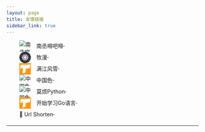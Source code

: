 ```yaml
---
layout: page
title: 友情链接
sidebar_link: true
---
```

<style>
    .link-list li{
        list-style: none;overflow:hidden;
    }
    .link-list li img{
        height:30px;
        width:30px;
        display: block;
        float: left;
        margin-right: 15px;
    }
    .link-list li span{
        float:left;
        line-height: 30px;
    }
    
</style>
<ul style="margin: 10px;" class="link-list">
    <li><a href="http://friday-go.icu" target="_blank" title="南丞嘚吧嘚"><img src="/assets/images/nancheng.ico" alt="南丞嘚吧嘚"> &nbsp;<span>南丞嘚吧嘚</span></a></li>	
    <li><a href="http://animtv.cn/" target="_blank" title="牧漫"><img src="/assets/images/muma.png" alt="牧漫"> &nbsp;<span>牧漫</span></a></li>  
    <li><a href="https://metmoon.com/" target="_blank" title="满江风雪"><img src="/favicon.png" alt="满江风雪"> &nbsp;<span>满江风雪</span></a></li>	
    <li><a href="http://zhongguose.com/" target="_blank" title="中国色"><img src="http://zhongguose.com/img/favicon.ico" alt="中国色"> &nbsp;<span>中国色</span></a></li>	
    <li><a href="https://morvanzhou.github.io/" target="_blank" title="莫烦Python"><img src="http://zhongguose.com/img/favicon.ico" alt="中国色"> &nbsp;<span>莫烦Python</span></a></li>    
    <li><a href="https://www.ioio.pw/learning-go/" target="_blank" title="开始学习Go语言"><img src="/favicon.png" alt="开始学习Go语言"> &nbsp;<span>开始学习Go语言</span></a></li>       <li><a href="https://gotoo.ml" target="_blank" title="Url Shorten"> &nbsp;<span> 🔗 Url Shorten</span></a></li>	
</ul>


---



